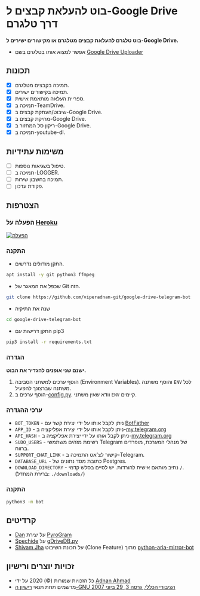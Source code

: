 # בוט להעלאת קבצים ל-Google Drive דרך טלגרם
**בוט טלגרם להעלאת קבצים מטלגרם או מקישורים ישירים ל-Google Drive.**
- אפשר למצוא אותו בטלגרם בשם [Google Drive Uploader](https://t.me/uploadgdrivebot)

## תכונות
- [X] תמיכה בקבצים מטלגרם.
- [X] תמיכה בקישורים ישירים.
- [X] ספריית העלאה מותאמת אישית.
- [X] תמיכה ב-TeamDrive.
- [X] שיבוט/העתקת קבצים ב-Google Drive.
- [X] מחיקת קבצים ב-Google Drive.
- [X] ריקון סל המחזור ב-Google Drive.
- [X] תמיכה ב-youtube-dl.

## משימות עתידיות
- [ ] טיפול בשגיאות נוספות.
- [ ] תמיכה ב-LOGGER.
- [ ] תמיכה בחשבון שירות.
- [ ] פקודת עדכון.

## הצטרפות

### הפעלה על [Heroku](https://heroku.com)
[![הפעלה](https://www.herokucdn.com/deploy/button.svg)](https://heroku.com/deploy)

### התקנה
- התקן מודולים נדרשים.
```sh
apt install -y git python3 ffmpeg
```
- שכפל את המאגר של Git הזה.
```sh 
git clone https://github.com/viperadnan-git/google-drive-telegram-bot
```
- שנה את התיקיה
```sh 
cd google-drive-telegram-bot
```
- התקן דרישות עם pip3
```sh 
pip3 install -r requirements.txt
```

### הגדרה
**ישנם שני אופנים להגדיר את הבוט.**
1. הוסף ערכים למשתני הסביבה (Environment Variables). והוסף משתנה `ENV` לכל משתנה שברצונך להפעיל.
2. הוסף ערכים ב-[config.py](./bot/config.py). וודא שאין משתני `ENV` קיימים.

### ערכי ההגדרה
- `BOT_TOKEN` - ניתן לקבל אותו על ידי יצירת קשר עם [BotFather](https://t.me/botfather)
- `APP_ID` - ניתן לקבל אותו על ידי יצירת אפליקציה ב-[my.telegram.org](https://my.telegram.org/apps)
- `API_HASH` - ניתן לקבל אותו על ידי יצירת אפליקציה ב-[my.telegram.org](https://my.telegram.org/apps)
- `SUDO_USERS` - רשימת מזהים משתמשי Telegram של מנהלי המערכת, מופרדים ברווח.
- `SUPPORT_CHAT_LINK` - קישור לצ'אט התמיכה ב-Telegram.
- `DATABASE_URL` - כתובת מסד נתונים של Postgres.
- `DOWNLOAD_DIRECTORY` - נתיב מותאם אישית להורדות. יש לסיים בסלש קדמי `/`. (ברירת המחדל: `./downloads/`)

### התקנה
```sh 
python3 -m bot
```

## קרדיטים
- [Dan](https://github.com/delivrance) על יצירת [PyroGram](https://pyrogram.org)
- [Spechide](https://github.com/Spechide) על [gDriveDB.py](./bot/helpers/sql_helper/gDriveDB.py)
- [Shivam Jha](https://github.com/lzzy12) על תכונת השיבוט (Clone Feature) מתוך [python-aria-mirror-bot](https://github.com/lzzy12/python-aria-mirror-bot)

## זכויות יוצרים ורישיון
- כל הזכויות שמורות (©) 2020 על ידי [Adnan Ahmad](https://github.com/viperadnan-git)
- מרשמים תחת תנאי [רישיון ה-GNU הציבורי הכללי, גרסה 3, 29 ביוני 2007](./LICENSE)
